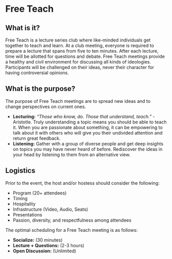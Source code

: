 # Free Teach

## What is it?
Free Teach is a lecture series club where like-minded individuals get together to teach and learn. At a club meeting, everyone is required to prepare a lecture that spans from five to ten minutes. After each lecture, time will be allotted for questions and debate. Free Teach meetings provide a healthy and civil environment for discussing all kinds of ideologies. Participants will be challenged on their ideas, never their character for having controversial opinions.  

## What is the purpose?
The purpose of Free Teach meetings are to spread new ideas and to change perspectives on current ones. 
* **Lecturing:** *“Those who know, do. Those that understand, teach.”* - Aristotle. Truly understanding a topic means you should be able to teach it. When you are passionate about something, it can be empowering to talk about it with others who will give you their undivided attention and return great feedback. 
* **Listening:** Gather with a group of diverse people and get deep insights on topics you may have never heard of before. Rediscover the ideas in your head by listening to them from an alternative view.

## Logistics
Prior to the event, the host and/or hostess should consider the following:
* Program (20+ attendees)
* Timing
* Hospitality
* Infrastructure (Video, Audio, Seats)
* Presentations
* Passion, diversity, and respectfulness among attendees

The optimal scheduling for a Free Teach meeting is as follows:
* **Socialize:** (30 minutes)
* **Lecture + Questions:** (2-3 hours) 
* **Open Discussion:** (Unlimited) 
